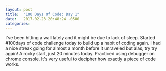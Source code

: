 ```yaml
---
layout: post
title:  "100 Days Of Code: Day 1"
date:   2017-02-23 20:48:24 -0500
categories: 
---
```


I've been hitting a wall lately and it might be due to lack of sleep. Started #100days of code challenge today to build up a habit of coding again. I had a nice streak going for almost a month before it unraveled but alas, try try again! A rocky start, just 20 minutes today. Practiced using debugger on chrome console. It's very useful to decipher how exactly a piece of code works.